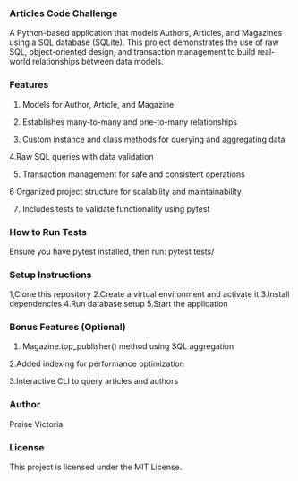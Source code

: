 ### Articles Code Challenge
A Python-based application that models Authors, Articles, and Magazines using a SQL database (SQLite).
This project demonstrates the use of raw SQL, object-oriented design, and transaction management to build real-world relationships between data models.

 ### Features
1. Models for Author, Article, and Magazine

2. Establishes many-to-many and one-to-many relationships

3. Custom instance and class methods for querying and aggregating data

4.Raw SQL queries with data validation

5. Transaction management for safe and consistent operations

6 Organized project structure for scalability and maintainability

7. Includes tests to validate functionality using pytest

###  How to Run Tests
Ensure you have pytest installed, then run: pytest tests/

###  Setup Instructions
1,Clone this repository
2.Create a virtual environment and activate it
3.Install dependencies
4.Run database setup
5.Start the application
### Bonus Features (Optional)
1. Magazine.top_publisher() method using SQL aggregation

2.Added indexing for performance optimization

3.Interactive CLI to query articles and authors
### Author
Praise Victoria 
### License
This project is licensed under the MIT License.





